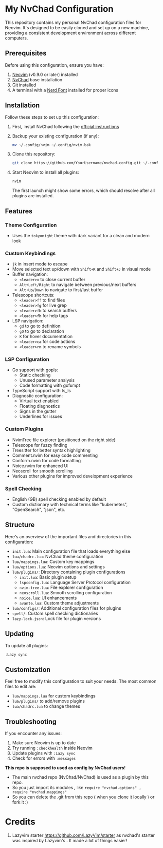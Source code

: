# My NvChad Configuration

This repository contains my personal NvChad configuration files for Neovim. It's designed to be easily cloned and set up on a new machine, providing a consistent development environment across different computers.

## Prerequisites

Before using this configuration, ensure you have:

1. [Neovim](https://neovim.io/) (v0.9.0 or later) installed
2. [NvChad](https://github.com/NvChad/NvChad) base installation
3. [Git](https://git-scm.com/) installed
4. A terminal with a [Nerd Font](https://www.nerdfonts.com/) installed for proper icons

## Installation

Follow these steps to set up this configuration:

1. First, install NvChad following the [official instructions](https://nvchad.com/docs/quickstart/install)

2. Backup your existing configuration (if any):
   ```bash
   mv ~/.config/nvim ~/.config/nvim.bak
   ```

3. Clone this repository:
   ```bash
   git clone https://github.com/YourUsername/nvchad-config.git ~/.config/nvim
   ```

4. Start Neovim to install all plugins:
   ```bash
   nvim
   ```
   
   The first launch might show some errors, which should resolve after all plugins are installed.

## Features

### Theme Configuration
- Uses the `tokyonight` theme with dark variant for a clean and modern look

### Custom Keybindings
- `jk` in insert mode to escape
- Move selected text up/down with `Shift+K` and `Shift+J` in visual mode
- Buffer navigation:
  - `<leader>x` to close current buffer
  - `Alt+Left/Right` to navigate between previous/next buffers
  - `Alt+Up/Down` to navigate to first/last buffer
- Telescope shortcuts:
  - `<leader>ff` to find files
  - `<leader>fg` for live grep
  - `<leader>fb` to search buffers
  - `<leader>fh` for help tags
- LSP navigation:
  - `gd` to go to definition
  - `gD` to go to declaration
  - `K` for hover documentation
  - `<leader>ca` for code actions
  - `<leader>rn` to rename symbols

### LSP Configuration
- Go support with gopls:
  - Static checking
  - Unused parameter analysis
  - Code formatting with gofumpt
- TypeScript support with ts_ls
- Diagnostic configuration:
  - Virtual text enabled
  - Floating diagnostics
  - Signs in the gutter
  - Underlines for issues

### Custom Plugins
- NvimTree file explorer (positioned on the right side)
- Telescope for fuzzy finding
- Treesitter for better syntax highlighting
- Comment.nvim for easy code commenting
- Conform.nvim for code formatting
- Noice.nvim for enhanced UI
- Neoscroll for smooth scrolling
- Various other plugins for improved development experience

### Spell Checking
- English (GB) spell checking enabled by default
- Custom dictionary with technical terms like "kubernetes", "OpenSearch", "json", etc.

## Structure

Here's an overview of the important files and directories in this configuration:

- `init.lua`: Main configuration file that loads everything else
- `lua/chadrc.lua`: NvChad theme configuration
- `lua/mappings.lua`: Custom key mappings
- `lua/options.lua`: Neovim options and settings
- `lua/plugins/`: Directory containing plugin configurations
  - `init.lua`: Basic plugin setup
  - `lspconfig.lua`: Language Server Protocol configuration
  - `nvim-tree.lua`: File explorer configuration
  - `neoscroll.lua`: Smooth scrolling configuration
  - `noice.lua`: UI enhancements
  - `avante.lua`: Custom theme adjustments
- `lua/configs/`: Additional configuration files for plugins
- `spell/`: Custom spell checking dictionaries
- `lazy-lock.json`: Lock file for plugin versions

## Updating

To update all plugins:

```bash
:Lazy sync
```

## Customization

Feel free to modify this configuration to suit your needs. The most common files to edit are:

- `lua/mappings.lua` for custom keybindings
- `lua/plugins/` to add/remove plugins
- `lua/chadrc.lua` to change themes

## Troubleshooting

If you encounter any issues:

1. Make sure Neovim is up to date
2. Try running `:checkhealth` inside Neovim
3. Update plugins with `:Lazy sync`
4. Check for errors with `:messages`

**This repo is supposed to used as config by NvChad users!**

- The main nvchad repo (NvChad/NvChad) is used as a plugin by this repo.
- So you just import its modules , like `require "nvchad.options" , require "nvchad.mappings"`
- So you can delete the .git from this repo ( when you clone it locally ) or fork it :)

# Credits

1) Lazyvim starter https://github.com/LazyVim/starter as nvchad's starter was inspired by Lazyvim's . It made a lot of things easier!
